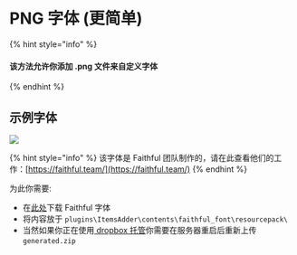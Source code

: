 # PNG 字体 (更简单)

{% hint style="info" %}
#### 该方法允许你添加 .png 文件来自定义字体
{% endhint %}

## 示例字体

![](<../../../.gitbook/assets/image_(13).png>)

{% hint style="info" %}
该字体是 Faithful 团队制作的，请在此查看他们的工作：[https://faithful.team/](https://faithful.team/)
{% endhint %}

为此你需要:

* 在[此处](https://www.dropbox.com/s/06et55587zvcmr7/FaithfulFont.zip?dl=0)下载 Faithful 字体
* 将内容放于 `plugins\ItemsAdder\contents\faithful_font\resourcepack\`
* 当然如果你正在使用[ dropbox 托管](../../resourcepack-hosting/resourcepack-on-dropbox.md)你需要在服务器重启后重新上传 `generated.zip`
